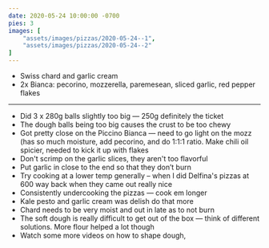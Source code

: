 ```yaml
---
date: 2020-05-24 10:00:00 -0700
pies: 3
images: [
    "assets/images/pizzas/2020-05-24--1",
    "assets/images/pizzas/2020-05-24--2"
]
---
```

- Swiss chard and garlic cream
- 2x Bianca: pecorino, mozzerella, paremesean, sliced garlic, red pepper flakes

---

- Did 3 x 280g balls slightly too big — 250g definitely the ticket
- The dough balls being too big causes the crust to be too chewy
- Got pretty close on the Piccino Bianca — need to go light on the mozz (has so much moisture, add pecorino, and do 1:1:1 ratio. Make chili oil spicier, needed to kick it up with flakes
- Don't scrimp on the garlic slices, they aren't too flavorful
- Put garlic in close to the end so that they don’t burn
- Try cooking at a lower temp generally – when I did Delfina's pizzas at 600 way back when they came out really nice
- Consistently undercooking the pizzas — cook em longer
- Kale pesto and garlic cream was delish do that more
- Chard needs to be very moist and out in late as to not burn
- The soft dough is really difficult to get out of the box — think of different solutions. More flour helped a lot though
- Watch some more videos on how to shape dough,

